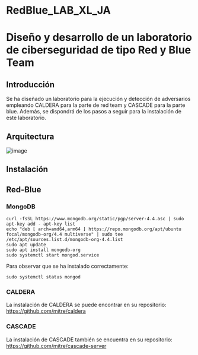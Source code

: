 # RedBlue_LAB_XL_JA
# Diseño y desarrollo de un laboratorio de ciberseguridad de tipo Red y Blue Team
## Introducción
 Se ha diseñado un laboratorio para la ejecución y detección de adversarios empleando CALDERA para la parte de red team y CASCADE para la parte blue. Además, se dispondrá de los pasos a seguir para la instalación de este laboratorio.
## Arquitectura
![image](https://github.com/UPM-RSTI/RedBlue_LAB_XL_JA/assets/117222099/601191ef-a32a-4a49-9d42-8bfa7f066aa2)
## Instalación
## Red-Blue
### MongoDB
```
curl -fsSL https://www.mongodb.org/static/pgp/server-4.4.asc | sudo apt-key add - apt-key list
echo "deb [ arch=amd64,arm64 ] https://repo.mongodb.org/apt/ubuntu focal/mongodb-org/4.4 multiverse" | sudo tee /etc/apt/sources.list.d/mongodb-org-4.4.list
sudo apt update
sudo apt install mongodb-org
sudo systemctl start mongod.service
```
Para observar que se ha instalado correctamente:
```
sudo systemctl status mongod
```
### CALDERA
La instalación de CALDERA se puede encontrar en su repositorio: https://github.com/mitre/caldera 
### CASCADE
La instalación de CASCADE también se encuentra en su repositorio: https://github.com/mitre/cascade-server 
#### 
